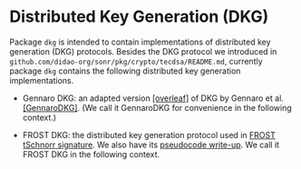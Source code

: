 # Distributed Key Generation (DKG)

Package `dkg` is intended to contain implementations of distributed key generation (DKG) protocols.
Besides the DKG protocol we introduced in `github.com/didao-org/sonr/pkg/crypto/tecdsa/README.md`, currently
package `dkg` contains the following distributed key generation implementations.

- Gennaro DKG: an adapted version [[overleaf]](https://www.overleaf.com/project/60915c0df1d6917f5cde6657) of
  DKG by Gennaro et al. [[GennaroDKG]](https://link.springer.com/content/pdf/10.1007/s00145-006-0347-3.pdf). (We call it
  GennaroDKG for convenience in the following context.)

- FROST DKG: the distributed key generation protocol used in [FROST tSchnorr signature](https://tools.ietf.org/pdf/draft-komlo-frost-00.pdf). We also
  have its [pseudocode write-up](https://www.overleaf.com/read/nvmyjwsnbrwj). We call it FROST DKG in the following context.
